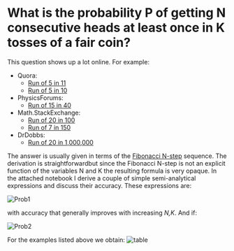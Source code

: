 #  What is the probability P of getting N consecutive heads at least once in K tosses of a fair coin?

This question shows up a lot online. For example:
* Quora: 
    * [Run of 5 in 11](https://www.quora.com/What-is-the-probability-of-getting-5-consecutive-heads-in-11-tosses-of-a-fair-coin) 
    * [Run of 5 in 10](https://www.quora.com/What-is-the-probability-of-getting-5-consecutive-heads-in-10-tosses-of-a-fair-coin)
* PhysicsForums: 
    * [Run of 15 in 40](https://www.physicsforums.com/threads/what-is-the-probability-of-getting-15-or-more-consecutive-heads-over-40-coin-tosses.331603/) 
* Math.StackExchange: 
    * [Run of 20 in 100](https://math.stackexchange.com/questions/417762/probability-of-20-consecutive-success-in-100-runs) 
    * [Run of 7 in 150](https://math.stackexchange.com/questions/4658/what-is-the-probability-of-a-coin-landing-tails-7-times-in-a-row-in-a-series-of)
* DrDobbs: 
    * [Run of 20 in 1,000,000](http://www.drdobbs.com/architecture-and-design/20-heads-in-a-row-what-are-the-odds/229300217)
    
The answer is usually given in terms of the [Fibonacci N-step](http://mathworld.wolfram.com/Fibonaccin-StepNumber.html) sequence. The derivation is straightforwardbut since the Fibonacci N-step is not an explicit function of the variables N and K the resulting formula is very opaque.  In the attached notebook I derive a couple of simple semi-analytical expressions and discuss their accuracy. These expressions are:

![Prob1](https://latex.codecogs.com/gif.latex?P&space;\simeq&space;1&space;-&space;\exp\left(-\frac{K-N&plus;2}{2^{N&plus;1}}\right))

with accuracy that generally improves with increasing _N,K_. And if: 

![Prob2](https://latex.codecogs.com/gif.latex?\frac{K-N&plus;2}{2^{N&plus;1}}\ll&space;1\Rightarrow&space;P&space;\simeq&space;\frac{K-N&plus;2}{2^{N&plus;1}})

For the examples listed above we obtain:
![table](https://github.com/mtzoufras/Probability_of_N_consecutive_heads_in_K_coin_tosses/blob/master/Kflips.png?raw=true)
